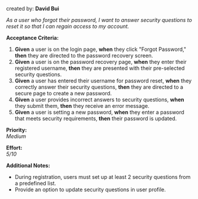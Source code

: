 created by: **David Bui**

_As a user who forgot their password, I want to answer security questions to reset it so that I can regain access to my account._

**Acceptance Criteria:**

1. **Given** a user is on the login page, **when** they click "Forgot Password," **then** they are directed to the password recovery screen.
2. **Given** a user is on the password recovery page, **when** they enter their registered username, **then** they are presented with their pre-selected security questions.
3. **Given** a user has entered their username for password reset, **when** they correctly answer their security questions, **then** they are directed to a secure page to create a new password.
4. **Given** a user provides incorrect answers to security questions, **when** they submit them, **then** they receive an error message.
5. **Given** a user is setting a new password, **when** they enter a password that meets security requirements, **then** their password is updated.

**Priority:**  
_Medium_

**Effort:**  
_5/10_

**Additional Notes:**

- During registration, users must set up at least 2 security questions from a predefined list.
- Provide an option to update security questions in user profile.